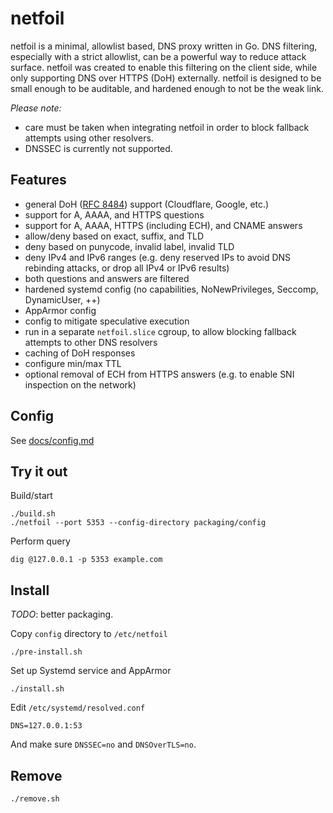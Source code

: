 # netfoil

netfoil is a minimal, allowlist based, DNS proxy written in Go.
DNS filtering, especially with a strict allowlist, can be a powerful way to reduce attack surface.
netfoil was created to enable this filtering on the client side, while only supporting DNS over HTTPS (DoH) externally.
netfoil is designed to be small enough to be auditable, and hardened enough to not be the weak link.

*Please note:*
 - care must be taken when integrating netfoil in order to block fallback attempts using other resolvers.
 - DNSSEC is currently not supported.

## Features
- general DoH ([RFC 8484](https://datatracker.ietf.org/doc/html/rfc8484)) support (Cloudflare, Google, etc.)
- support for A, AAAA, and HTTPS questions
- support for A, AAAA, HTTPS (including ECH), and CNAME answers
- allow/deny based on exact, suffix, and TLD
- deny based on punycode, invalid label, invalid TLD
- deny IPv4 and IPv6 ranges (e.g. deny reserved IPs to avoid DNS rebinding attacks, or drop all IPv4 or IPv6 results)
- both questions and answers are filtered
- hardened systemd config (no capabilities, NoNewPrivileges, Seccomp, DynamicUser, ++)
- AppArmor config
- config to mitigate speculative execution
- run in a separate `netfoil.slice` cgroup, to allow blocking fallback attempts to other DNS resolvers
- caching of DoH responses
- configure min/max TTL
- optional removal of ECH from HTTPS answers (e.g. to enable SNI inspection on the network)

## Config
See [docs/config.md](docs/config.md)

## Try it out
Build/start
```
./build.sh
./netfoil --port 5353 --config-directory packaging/config
```

Perform query
```
dig @127.0.0.1 -p 5353 example.com
```

## Install
*TODO*: better packaging.

Copy `config` directory to `/etc/netfoil`
```
./pre-install.sh
```

Set up Systemd service and AppArmor
```
./install.sh
```

Edit `/etc/systemd/resolved.conf`
```
DNS=127.0.0.1:53
```
And make sure `DNSSEC=no` and `DNSOverTLS=no`.

## Remove
```
./remove.sh
```
